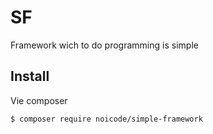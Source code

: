 # SF

Framework wich to do programming is simple

## Install

Vie composer

```bash
$ composer require noicode/simple-framework
```